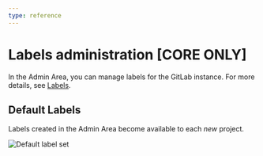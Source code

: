 ```yaml
---
type: reference
---
```


# Labels administration **[CORE ONLY]**

In the Admin Area, you can manage labels for the GitLab instance. For more details, see [Labels](../project/labels.md).

## Default Labels

Labels created in the Admin Area become available to each _new_ project.

![Default label set](img/admin_labels.png)

<!-- ## Troubleshooting

Include any troubleshooting steps that you can foresee. If you know beforehand what issues
one might have when setting this up, or when something is changed, or on upgrading, it's
important to describe those, too. Think of things that may go wrong and include them here.
This is important to minimize requests for support, and to avoid doc comments with
questions that you know someone might ask.

Each scenario can be a third-level heading, e.g. `### Getting error message X`.
If you have none to add when creating a doc, leave this section in place
but commented out to help encourage others to add to it in the future. -->
